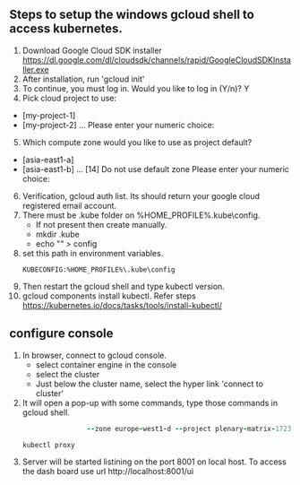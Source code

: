 ## Steps to setup the windows gcloud shell to access kubernetes.
1. Download Google Cloud SDK installer https://dl.google.com/dl/cloudsdk/channels/rapid/GoogleCloudSDKInstaller.exe
2. After installation, run 'gcloud init'
3. To continue, you must log in. Would you like to log in (Y/n)? Y
4. Pick cloud project to use:
 - [my-project-1]
 - [my-project-2]
 ...
 Please enter your numeric choice:
5. Which compute zone would you like to use as project default?
 - [asia-east1-a]
 - [asia-east1-b]
 ...
 [14] Do not use default zone
 Please enter your numeric choice:
6. Verification, gcloud auth list. Its should return your google cloud registered email account.
7. There must be .kube folder on %HOME_PROFILE%\.kube\config.
	- If not present then create manually.
	- mkdir .kube
	- echo "" > config
8. set this path in environment variables.
	```
	KUBECONFIG:%HOME_PROFILE%\.kube\config
	```
9. Then restart the gcloud shell and type kubectl version.
10. gcloud components install kubectl. Refer steps https://kubernetes.io/docs/tasks/tools/install-kubectl/

## configure console
1. In browser, connect to gcloud console.
    - select container engine in the console
	- select the cluster
	- Just below the cluster name, select the hyper link 'connect to cluster'
2.	It will open a pop-up with some commands, type those commands in gcloud shell.
	``` for example : gcloud container clusters get-credentials devcluster \
					--zone europe-west1-d --project plenary-matrix-172310
	```
	```
	kubectl proxy
	```
4. Server will be started listining on the port 8001 on local host.
	To access the dash board use url http://localhost:8001/ui
